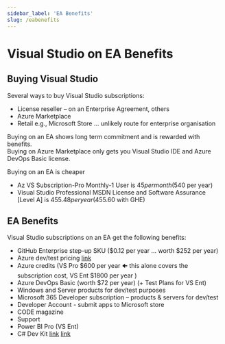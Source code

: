 ```yaml
---
sidebar_label: 'EA Benefits'
slug: /eabenefits
---
```


# Visual Studio on EA Benefits

## Buying Visual Studio

Several ways to buy Visual Studio subscriptions:
- License reseller – on an Enterprise Agreement, others
- Azure Marketplace
- Retail e.g., Microsoft Store ... unlikely route for enterprise organisation

Buying on an EA shows long term commitment and is rewarded with benefits.  
Buying on Azure Marketplace only gets you Visual Studio IDE and Azure DevOps Basic license.

Buying on an EA is cheaper 
- Az VS Subscription-Pro Monthly-1 User  is $45 per month   ($540 per year)
- Visual Studio Professional MSDN License and Software Assurance [Level A] is $455.48 per year  ($455.60 with GHE)


## EA Benefits

Visual Studio subscriptions on an EA get the following benefits:

- GitHub Enterprise step-up SKU ($0.12 per year ... worth $252 per year)
- Azure dev/test pricing [link](https://azure.microsoft.com/pricing/offers/dev-test )
- Azure credits (VS Pro $600 per year &#129032; this alone covers the subscription cost, VS Ent $1800 per year )
- Azure DevOps Basic (worth $72 per year)   (+ Test Plans for VS Ent)
- Windows and Server products for dev/test purposes
- Microsoft 365 Developer subscription – products & servers for dev/test
- Developer Account - submit apps to Microsoft store
- CODE magazine 
- Support 
- Power BI Pro (VS Ent)
- C# Dev Kit [link](https://devblogs.microsoft.com/visualstudio/announcing-csharp-dev-kit-for-visual-studio-code/) [link](https://marketplace.visualstudio.com/items?itemName=ms-dotnettools.csdevkit)
